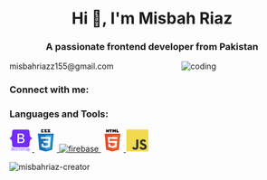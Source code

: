 <h1 align="center">Hi 👋, I'm Misbah Riaz</h1>
<h3 align="center">A passionate frontend developer from Pakistan</h3>
<img align="right" alt="coding" width="200px" src="https://images.lemonly.com/wp-content/uploads/2018/08/07150313/Homebase_Thumb_v01.gif/>

- 🔭 I’m currently working on **Frontend**

- 🌱 I’m currently learning **Javascript**

- 💬 Ask me about **Html Css Bootstrap Javascript**

- 📫 How to reach me **misbahriazz155@gmail.com**

<h3 align="left">Connect with me:</h3>
<p align="left">
</p>

<h3 align="left">Languages and Tools:</h3>
<p align="left"> <a href="https://getbootstrap.com" target="_blank" rel="noreferrer"> <img src="https://raw.githubusercontent.com/devicons/devicon/master/icons/bootstrap/bootstrap-plain-wordmark.svg" alt="bootstrap" width="40" height="40"/> </a> <a href="https://www.w3schools.com/css/" target="_blank" rel="noreferrer"> <img src="https://raw.githubusercontent.com/devicons/devicon/master/icons/css3/css3-original-wordmark.svg" alt="css3" width="40" height="40"/> </a> <a href="https://firebase.google.com/" target="_blank" rel="noreferrer"> <img src="https://www.vectorlogo.zone/logos/firebase/firebase-icon.svg" alt="firebase" width="40" height="40"/> </a> <a href="https://www.w3.org/html/" target="_blank" rel="noreferrer"> <img src="https://raw.githubusercontent.com/devicons/devicon/master/icons/html5/html5-original-wordmark.svg" alt="html5" width="40" height="40"/> </a> <a href="https://developer.mozilla.org/en-US/docs/Web/JavaScript" target="_blank" rel="noreferrer"> <img src="https://raw.githubusercontent.com/devicons/devicon/master/icons/javascript/javascript-original.svg" alt="javascript" width="40" height="40"/> </a> </p>

<p><img align="center" src="https://github-readme-stats.vercel.app/api/top-langs?username=misbahriaz-creator&show_icons=true&locale=en&layout=compact" alt="misbahriaz-creator" /></p>


